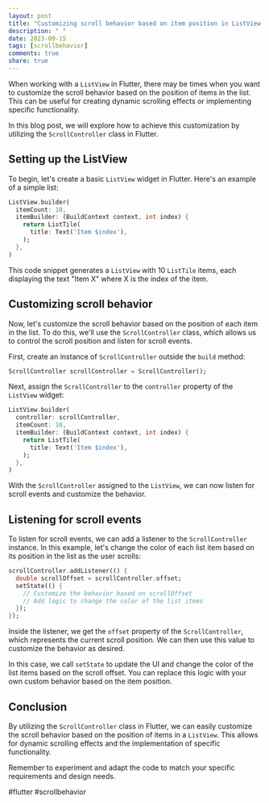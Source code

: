 ```yaml
---
layout: post
title: "Customizing scroll behavior based on item position in ListView in Flutter."
description: " "
date: 2023-09-15
tags: [scrollbehavior]
comments: true
share: true
---
```


When working with a `ListView` in Flutter, there may be times when you want to customize the scroll behavior based on the position of items in the list. This can be useful for creating dynamic scrolling effects or implementing specific functionality.

In this blog post, we will explore how to achieve this customization by utilizing the `ScrollController` class in Flutter.

## Setting up the ListView

To begin, let's create a basic `ListView` widget in Flutter. Here's an example of a simple list:

```dart
ListView.builder(
  itemCount: 10,
  itemBuilder: (BuildContext context, int index) {
    return ListTile(
      title: Text('Item $index'),
    );
  },
)
```

This code snippet generates a `ListView` with 10 `ListTile` items, each displaying the text "Item X" where X is the index of the item.

## Customizing scroll behavior

Now, let's customize the scroll behavior based on the position of each item in the list. To do this, we'll use the `ScrollController` class, which allows us to control the scroll position and listen for scroll events.

First, create an instance of `ScrollController` outside the `build` method:

```dart
ScrollController scrollController = ScrollController();
```

Next, assign the `ScrollController` to the `controller` property of the `ListView` widget:

```dart
ListView.builder(
  controller: scrollController,
  itemCount: 10,
  itemBuilder: (BuildContext context, int index) {
    return ListTile(
      title: Text('Item $index'),
    );
  },
)
```

With the `ScrollController` assigned to the `ListView`, we can now listen for scroll events and customize the behavior.

## Listening for scroll events

To listen for scroll events, we can add a listener to the `ScrollController` instance. In this example, let's change the color of each list item based on its position in the list as the user scrolls:

```dart
scrollController.addListener(() {
  double scrollOffset = scrollController.offset;
  setState(() {
    // Customize the behavior based on scrollOffset
    // Add logic to change the color of the list items
  });
});
```

Inside the listener, we get the `offset` property of the `ScrollController`, which represents the current scroll position. We can then use this value to customize the behavior as desired.

In this case, we call `setState` to update the UI and change the color of the list items based on the scroll offset. You can replace this logic with your own custom behavior based on the item position.

## Conclusion 

By utilizing the `ScrollController` class in Flutter, we can easily customize the scroll behavior based on the position of items in a `ListView`. This allows for dynamic scrolling effects and the implementation of specific functionality.

Remember to experiment and adapt the code to match your specific requirements and design needs.

#flutter #scrollbehavior